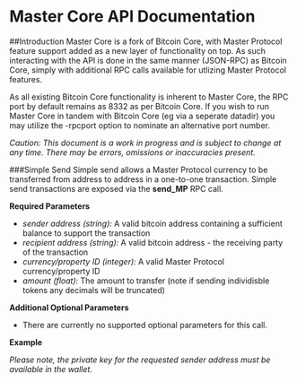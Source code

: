 Master Core API Documentation
=============================

##Introduction
Master Core is a fork of Bitcoin Core, with Master Protocol feature support added as a new layer of functionality on top.  As such interacting with the API is done in the same manner (JSON-RPC) as Bitcoin Core, simply with additional RPC calls available for utlizing Master Protocol features.

As all existing Bitcoin Core functionality is inherent to Master Core, the RPC port by default remains as 8332 as per Bitcoin Core.  If you wish to run Master Core in tandem with Bitcoin Core (eg via a seperate datadir) you may utilize the -rpcport<port> option to nominate an alternative port number.

*Caution: This document is a work in progress and is subject to change at any time.  There may be errors, omissions or inaccuracies present.*

###Simple Send
Simple send allows a Master Protocol currency to be transferred from address to address in a one-to-one transaction.  Simple send transactions are exposed via the **send_MP** RPC call.

**Required Parameters**
- *sender address (string):* A valid bitcoin address containing a sufficient balance to support the transaction
- *recipient address (string):* A valid bitcoin address - the receiving party of the transaction
- *currency/property ID (integer):* A valid Master Protocol currency/property ID
- *amount (float):* The amount to transfer (note if sending individisble tokens any decimals will be truncated)
   
**Additional Optional Parameters**
- There are currently no supported optional parameters for this call.

**Example**




*Please note, the private key for the requested sender address must be available in the wallet.*




